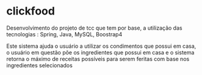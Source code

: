 # clickfood
Desenvolvimento do projeto de tcc que tem por base, a utilização das tecnologias :
Spring, Java, MySQL, Boostrap4

Este sistema ajuda o usuário a utilizar os condimentos que possui em casa, o usuário em questão põe os ingredientes que possui em casa e o sistema retorna o máximo de receitas possíveis para serem feritas com base nos ingredientes selecionados
